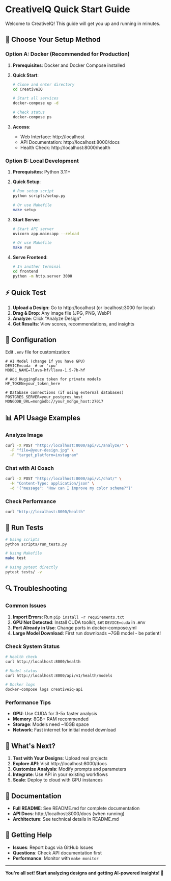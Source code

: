 # CreativeIQ Quick Start Guide

Welcome to CreativeIQ! This guide will get you up and running in minutes.

## 🚀 Choose Your Setup Method

### Option A: Docker (Recommended for Production)

1. **Prerequisites**: Docker and Docker Compose installed
2. **Quick Start**:
   ```bash
   # Clone and enter directory
   cd CreativeIQ

   # Start all services
   docker-compose up -d

   # Check status
   docker-compose ps
   ```

3. **Access**:
   - Web Interface: http://localhost
   - API Documentation: http://localhost:8000/docs
   - Health Check: http://localhost:8000/health

### Option B: Local Development

1. **Prerequisites**: Python 3.11+
2. **Quick Setup**:
   ```bash
   # Run setup script
   python scripts/setup.py

   # Or use Makefile
   make setup
   ```

3. **Start Server**:
   ```bash
   # Start API server
   uvicorn app.main:app --reload

   # Or use Makefile
   make run
   ```

4. **Serve Frontend**:
   ```bash
   # In another terminal
   cd frontend
   python -m http.server 3000
   ```

## ⚡ Quick Test

1. **Upload a Design**: Go to http://localhost (or localhost:3000 for local)
2. **Drag & Drop**: Any image file (JPG, PNG, WebP)
3. **Analyze**: Click "Analyze Design"
4. **Get Results**: View scores, recommendations, and insights

## 🔧 Configuration

Edit `.env` file for customization:

```env
# AI Model (change if you have GPU)
DEVICE=cuda  # or 'cpu'
MODEL_NAME=llava-hf/llava-1.5-7b-hf

# Add HuggingFace token for private models
HF_TOKEN=your_token_here

# Database connections (if using external databases)
POSTGRES_SERVER=your_postgres_host
MONGODB_URL=mongodb://your_mongo_host:27017
```

## 📊 API Usage Examples

### Analyze Image
```bash
curl -X POST "http://localhost:8000/api/v1/analyze/" \
  -F "file=@your-design.jpg" \
  -F "target_platform=instagram"
```

### Chat with AI Coach
```bash
curl -X POST "http://localhost:8000/api/v1/chat/" \
  -H "Content-Type: application/json" \
  -d '{"message": "How can I improve my color scheme?"}'
```

### Check Performance
```bash
curl "http://localhost:8000/health"
```

## 🧪 Run Tests

```bash
# Using scripts
python scripts/run_tests.py

# Using Makefile
make test

# Using pytest directly
pytest tests/ -v
```

## 🔍 Troubleshooting

### Common Issues

1. **Import Errors**: Run `pip install -r requirements.txt`
2. **GPU Not Detected**: Install CUDA toolkit, set `DEVICE=cuda` in .env
3. **Port Already in Use**: Change ports in docker-compose.yml
4. **Large Model Download**: First run downloads ~7GB model - be patient!

### Check System Status

```bash
# Health check
curl http://localhost:8000/health

# Model status
curl http://localhost:8000/api/v1/health/models

# Docker logs
docker-compose logs creativeiq-api
```

### Performance Tips

- **GPU**: Use CUDA for 3-5x faster analysis
- **Memory**: 8GB+ RAM recommended
- **Storage**: Models need ~10GB space
- **Network**: Fast internet for initial model download

## 🎯 What's Next?

1. **Test with Your Designs**: Upload real projects
2. **Explore API**: Visit http://localhost:8000/docs
3. **Customize Analysis**: Modify prompts and parameters
4. **Integrate**: Use API in your existing workflows
5. **Scale**: Deploy to cloud with GPU instances

## 📖 Documentation

- **Full README**: See README.md for complete documentation
- **API Docs**: http://localhost:8000/docs (when running)
- **Architecture**: See technical details in README.md

## 🤝 Getting Help

- **Issues**: Report bugs via GitHub Issues
- **Questions**: Check API documentation first
- **Performance**: Monitor with `make monitor`

---

**You're all set! Start analyzing designs and getting AI-powered insights! 🎨**